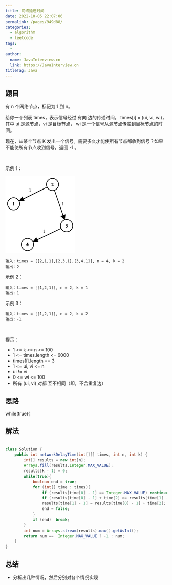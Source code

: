 ```yaml
---
title: 网络延迟时间
date: 2022-10-05 22:07:06
permalink: /pages/949d88/
categories:
  - algorithm
  - leetcode
tags:
  - 
author: 
  name: JavaInterview.cn
  link: https://JavaInterview.cn
titleTag: Java
---
```


## 题目

有 n 个网络节点，标记为 1 到 n。

给你一个列表 times，表示信号经过 有向 边的传递时间。 times[i] = (ui, vi, wi)，其中 ui 是源节点，vi 是目标节点， wi 是一个信号从源节点传递到目标节点的时间。

现在，从某个节点 K 发出一个信号。需要多久才能使所有节点都收到信号？如果不能使所有节点收到信号，返回 -1 。

 

示例 1：

![](/media/pictures/leetcode/931_example_1.png)


    输入：times = [[2,1,1],[2,3,1],[3,4,1]], n = 4, k = 2
    输出：2
示例 2：

    输入：times = [[1,2,1]], n = 2, k = 1
    输出：1
示例 3：

    输入：times = [[1,2,1]], n = 2, k = 2
    输出：-1
 

提示：

- 1 <= k <= n <= 100
- 1 <= times.length <= 6000
- times[i].length == 3
- 1 <= ui, vi <= n
- ui != vi
- 0 <= wi <= 100
- 所有 (ui, vi) 对都 互不相同（即，不含重复边）


## 思路

while(true){

## 解法
```java

class Solution {
    public int networkDelayTime(int[][] times, int n, int k) {
        int[] results = new int[n];
        Arrays.fill(results,Integer.MAX_VALUE);
        results[k - 1] = 0;
        while(true){
            boolean end = true;
            for (int[] time : times){
                if (results[time[0] - 1] == Integer.MAX_VALUE) continue;
                if (results[time[0] - 1] + time[2] >= results[time[1] -1]) continue;
                results[time[1] - 1] = results[time[0] - 1] + time[2];
                end = false;
            }
            if (end)  break;
        }
        int num = Arrays.stream(results).max().getAsInt();
        return num ==  Integer.MAX_VALUE ? -1 : num;
    }
}
```

## 总结

- 分析出几种情况，然后分别对各个情况实现 
